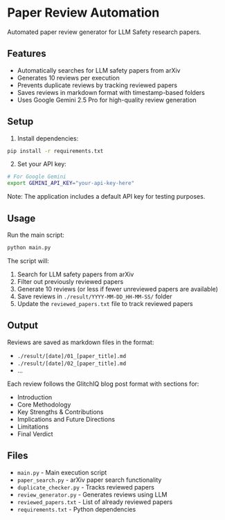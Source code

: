 # Paper Review Automation

Automated paper review generator for LLM Safety research papers.

## Features

- Automatically searches for LLM safety papers from arXiv
- Generates 10 reviews per execution
- Prevents duplicate reviews by tracking reviewed papers
- Saves reviews in markdown format with timestamp-based folders
- Uses Google Gemini 2.5 Pro for high-quality review generation

## Setup

1. Install dependencies:
```bash
pip install -r requirements.txt
```

2. Set your API key:
```bash
# For Google Gemini
export GEMINI_API_KEY="your-api-key-here"
```

Note: The application includes a default API key for testing purposes.

## Usage

Run the main script:
```bash
python main.py
```

The script will:
1. Search for LLM safety papers from arXiv
2. Filter out previously reviewed papers
3. Generate 10 reviews (or less if fewer unreviewed papers are available)
4. Save reviews in `./result/YYYY-MM-DD_HH-MM-SS/` folder
5. Update the `reviewed_papers.txt` file to track reviewed papers

## Output

Reviews are saved as markdown files in the format:
- `./result/[date]/01_[paper_title].md`
- `./result/[date]/02_[paper_title].md`
- ...

Each review follows the GlitchIQ blog post format with sections for:
- Introduction
- Core Methodology
- Key Strengths & Contributions
- Implications and Future Directions
- Limitations
- Final Verdict

## Files

- `main.py` - Main execution script
- `paper_search.py` - arXiv paper search functionality
- `duplicate_checker.py` - Tracks reviewed papers
- `review_generator.py` - Generates reviews using LLM
- `reviewed_papers.txt` - List of already reviewed papers
- `requirements.txt` - Python dependencies